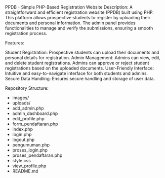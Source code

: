 PPDB - Simple PHP-Based Registration Website
Description:
A straightforward and efficient registration website (PPDB) built using PHP. This platform allows prospective students to register by uploading their documents and personal information. The admin panel provides functionalities to manage and verify the submissions, ensuring a smooth registration process.

Features:

Student Registration:
Prospective students can upload their documents and personal details for registration.
Admin Management:
Admins can view, edit, and delete student registrations.
Admins can approve or reject student registrations based on the uploaded documents.
User-Friendly Interface:
Intuitive and easy-to-navigate interface for both students and admins.
Secure Data Handling:
Ensures secure handling and storage of user data.

Repository Structure:
- images/
- uploads/
- add_admin.php
- admin_dashboard.php
- edit_profile.php
- form_pendaftaran.php
- index.php
- login.php
- logout.php
- pengumuman.php
- proses_login.php
- proses_pendaftaran.php
- style.css
- view_profile.php
- README.md
